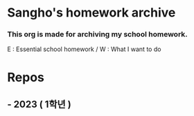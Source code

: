 # Sangho's homework archive

### This org is made for archiving my school homework.

E : Essential school homework / W : What I want to do

# Repos

## - 2023 ( 1학년 )

